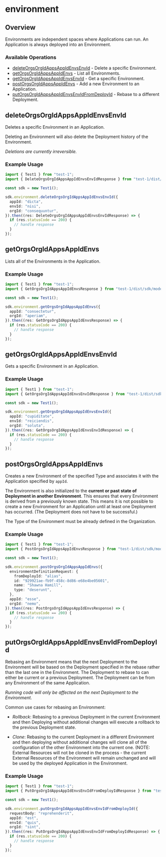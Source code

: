 # environment

## Overview

Environments are independent spaces where Applications can run. An Application is always deployed into an Environment.
<SchemaDefinition schemaRef="#/components/schemas/EnvironmentRequest" />


### Available Operations

* [deleteOrgsOrgIdAppsAppIdEnvsEnvId](#deleteorgsorgidappsappidenvsenvid) - Delete a specific Environment.
* [getOrgsOrgIdAppsAppIdEnvs](#getorgsorgidappsappidenvs) - List all Environments.
* [getOrgsOrgIdAppsAppIdEnvsEnvId](#getorgsorgidappsappidenvsenvid) - Get a specific Environment.
* [postOrgsOrgIdAppsAppIdEnvs](#postorgsorgidappsappidenvs) - Add a new Environment to an Application.
* [putOrgsOrgIdAppsAppIdEnvsEnvIdFromDeployId](#putorgsorgidappsappidenvsenvidfromdeployid) - Rebase to a different Deployment.

## deleteOrgsOrgIdAppsAppIdEnvsEnvId

Deletes a specific Environment in an Application.

Deleting an Environment will also delete the Deployment history of the Environment.

_Deletions are currently irreversible._

### Example Usage

```typescript
import { Test1 } from "test-1";
import { DeleteOrgsOrgIdAppsAppIdEnvsEnvIdResponse } from "test-1/dist/sdk/models/operations";

const sdk = new Test1();

sdk.environment.deleteOrgsOrgIdAppsAppIdEnvsEnvId({
  appId: "dicta",
  envId: "nisi",
  orgId: "consequuntur",
}).then((res: DeleteOrgsOrgIdAppsAppIdEnvsEnvIdResponse) => {
  if (res.statusCode == 200) {
    // handle response
  }
});
```

## getOrgsOrgIdAppsAppIdEnvs

Lists all of the Environments in the Application.

### Example Usage

```typescript
import { Test1 } from "test-1";
import { GetOrgsOrgIdAppsAppIdEnvsResponse } from "test-1/dist/sdk/models/operations";

const sdk = new Test1();

sdk.environment.getOrgsOrgIdAppsAppIdEnvs({
  appId: "consectetur",
  orgId: "aperiam",
}).then((res: GetOrgsOrgIdAppsAppIdEnvsResponse) => {
  if (res.statusCode == 200) {
    // handle response
  }
});
```

## getOrgsOrgIdAppsAppIdEnvsEnvId

Gets a specific Environment in an Application.

### Example Usage

```typescript
import { Test1 } from "test-1";
import { GetOrgsOrgIdAppsAppIdEnvsEnvIdResponse } from "test-1/dist/sdk/models/operations";

const sdk = new Test1();

sdk.environment.getOrgsOrgIdAppsAppIdEnvsEnvId({
  appId: "cupiditate",
  envId: "reiciendis",
  orgId: "soluta",
}).then((res: GetOrgsOrgIdAppsAppIdEnvsEnvIdResponse) => {
  if (res.statusCode == 200) {
    // handle response
  }
});
```

## postOrgsOrgIdAppsAppIdEnvs

Creates a new Environment of the specified Type and associates it with the Application specified by `appId`.

The Environment is also initialized to the **current or past state of Deployment in another Environment**. This ensures that every Environment is derived from a previously known state. This means it is not possible to create a new Environment for an Application until at least one Deployment has occurred. (The Deployment does not have to be successful.)

The Type of the Environment must be already defined in the Organization.

### Example Usage

```typescript
import { Test1 } from "test-1";
import { PostOrgsOrgIdAppsAppIdEnvsResponse } from "test-1/dist/sdk/models/operations";

const sdk = new Test1();

sdk.environment.postOrgsOrgIdAppsAppIdEnvs({
  environmentDefinitionRequest: {
    fromDeployId: "alias",
    id: "929921ae-fb9f-458c-8d86-e68e4be05601",
    name: "Shawna Hamill",
    type: "deserunt",
  },
  appId: "esse",
  orgId: "nemo",
}).then((res: PostOrgsOrgIdAppsAppIdEnvsResponse) => {
  if (res.statusCode == 200) {
    // handle response
  }
});
```

## putOrgsOrgIdAppsAppIdEnvsEnvIdFromDeployId

Rebasing an Environment means that the next Deployment to the Environment will be based on the Deployment specified in the rebase rather than the last one in the Environment. The Deployment to rebase to can either be current or a previous Deployment. The Deployment can be from any Environment of the same Application.

_Running code will only be affected on the next Deployment to the Environment._

Common use cases for rebasing an Environment:

* _Rollback_: Rebasing to a previous Deployment in the current Environment and then Deploying without additional changes will execute a rollback to the previous Deployment state.

* _Clone_: Rebasing to the current Deployment in a different Environment and then deploying without additional changes will clone all of the configuration of the other Environment into the current one. (NOTE: External Resources will not be cloned in the process - the current External Resources of the Environment will remain unchanged and will be used by the deployed Application in the Environment.

### Example Usage

```typescript
import { Test1 } from "test-1";
import { PutOrgsOrgIdAppsAppIdEnvsEnvIdFromDeployIdResponse } from "test-1/dist/sdk/models/operations";

const sdk = new Test1();

sdk.environment.putOrgsOrgIdAppsAppIdEnvsEnvIdFromDeployId({
  requestBody: "reprehenderit",
  appId: "est",
  envId: "quis",
  orgId: "sint",
}).then((res: PutOrgsOrgIdAppsAppIdEnvsEnvIdFromDeployIdResponse) => {
  if (res.statusCode == 200) {
    // handle response
  }
});
```
